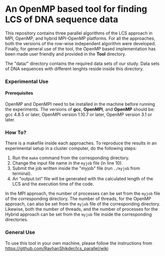# An OpenMP based tool for finding LCS of DNA sequence data
This repository contains three parallel algorithms of the LCS approach in MPI, OpenMP, and hybrid MPI-OpenMP platforms.
For all the approaches, both the versions of the row-wise independent algorithm were developed.
Finally, for general use of the tool, the OpenMP based implementation has been made user friendly and provided in the **Tool** directory.

The "data/" directory contains the required data sets of our study. Data sets of DNA sequences with different lenghts reside inside this directory.
### Experimental Use

#### Prerequisites
OpenMP and OpenMPI need to be installed in the machine before running the experiments. The versions of **gcc**, **OpenMPI**, and **OpenMP** should be: gcc 4.8.5 or later, OpenMPI version 1.10.7 or later, OpenMP version 3.1 or later.
### How To?
There is a makefile inside each approaches. To reproduce the results in an experimental setup in a cluster computer, do the following steps:
1. Run the `make` command from the corresponding directory.
2. Change the input file name in the `myjob` file (in line 10).
3. Submit the job written inside the "myjob" file (run `./myjob` from terminal).
4. An "output.txt" file will be generated with the calculated length of the LCS and the execution time of the code.

In the MPI approach, the number of processes can be set from the `myjob` file of the corresponding directory. The number of threads, for the OpenMP approach, can also be set from the `myjob` file of the corresponding directory. Likewise, both the number of threads, and the number of processes for the Hybrid approach can be set from the `myjob` file inside the corresponding directories.



### General Use
To use this tool in your own machine, please follow the instructions from https://github.com/RayhanShikder/lcs_parallel/wiki


